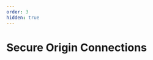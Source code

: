 ```yaml
---
order: 3
hidden: true
---
```


# Secure Origin Connections

<DirectoryListing path="/tutorials/secure-origin-connections"/>
